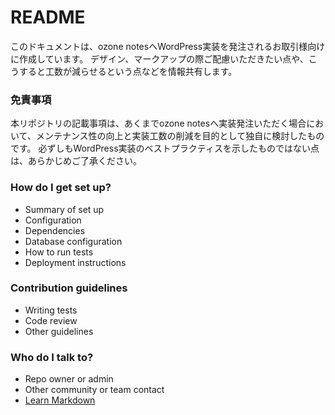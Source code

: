 # README #

このドキュメントは、ozone notesへWordPress実装を発注されるお取引様向けに作成しています。
デザイン、マークアップの際ご配慮いただきたい点や、こうすると工数が減らせるという点などを情報共有します。

### 免責事項 ###

本リポジトリの記載事項は、あくまでozone notesへ実装発注いただく場合において、メンテナンス性の向上と実装工数の削減を目的として独自に検討したものです。
必ずしもWordPress実装のベストプラクティスを示したものではない点は、あらかじめご了承ください。


### How do I get set up? ###

* Summary of set up
* Configuration
* Dependencies
* Database configuration
* How to run tests
* Deployment instructions

### Contribution guidelines ###

* Writing tests
* Code review
* Other guidelines

### Who do I talk to? ###

* Repo owner or admin
* Other community or team contact
* [Learn Markdown](https://bitbucket.org/tutorials/markdowndemo)